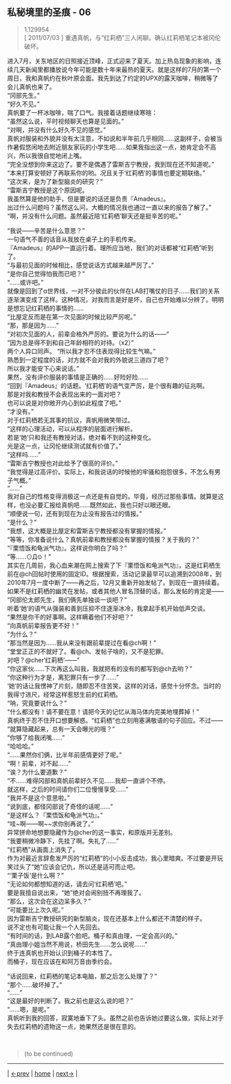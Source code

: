 ## 私秘境里的圣痕 - 06
> 1.129954  
> [ 2011/07/03 ] 重遇真帆，与“红莉栖”三人闲聊。确认红莉栖笔记本被冈伦破坏。  

进入7月，关东地区的日照接近顶峰，正式迎来了夏天。加上热岛现象的影响，连续几天新闻里都播放说今年可能是数十年来最热的夏天。就是这样的7月的第一个周日，我和真帆约在秋叶原会面。我先到达了约定的UPX的露天咖啡，稍微等了会儿真帆也来了。  
“冈部先生。”  
“好久不见。”  
真帆要了一杯冰咖啡，喘了口气。我接着话题继续寒暄：  
“虽然这么说，平时视频聊天也算是见面的。”  
“对啊，并没有什么好久不见的感觉。”  
真帆对服装和外貌并没有太注意，不如说和半年前几乎相同……这副样子，会被当作暑假悠闲地去附近朋友家玩的小学生吧……如果我指出这一点，她肯定会不高兴，所以我很自觉地闭上嘴。  
“完全没想到你来这边了。要不是偶遇了雷斯吉宁教授，我到现在还不知道呢。”  
“本来打算安顿好了再联系你的哟。况且关于‘红莉栖’的事情也要定期联络。”  
“这次来，是为了新型脑炎的研究？”  
“雷斯吉宁教授是这个原因呢。  
 我虽然算是他的助手，但是要说的话还是负责『Amadeus』。  
 出过什么问题吗？虽然这么问，大概的情况我也通过一直以来的报告了解了。”  
“啊，并没有什么问题。虽然最近陪‘红莉栖’聊天还是挺辛苦的呢。”  

“我说——辛苦是什么意思？”  
一句语气不善的话音从我放在桌子上的手机传来。  
『Amadeus』的APP一直运行着。理所应当地，我们的对话都被“红莉栖”听到了。  
“与最初见面的时候相比，感觉说话方式越来越严厉了。”  
“是你自己觉得怕我而已吧？”  
“……或许吧。”  
就像是回到了α世界线，一对不分彼此的伙伴在LAB打嘴仗的日子……我们的关系逐渐演变成了这样。这种情况，对我而言是好是坏，自己也开始难以分辨了。明明是想忘记红莉栖的事情的……  
“比屋定反而是在第一次见面的时候比较严厉呢。”  
“那，那是因为……”  
“对初次见面的人，前辈会格外严厉的。要说为什么的话——”  
“因为总是得不到和自己年龄相符的对待。（x2）”  
两个人异口同声。
“所以我才忍不住表现得比较生气嘛。”  
 熟悉到一定程度的话，对方就不会对我的外貌说三道四了吧？  
 所以我才能安下心来说话。”  
果然，没有评价服装的事情是正确的……好险好险……  
“回到『Amadeus』的话题。‘红莉栖’的语气变严厉，是个很有趣的征兆啊。  
 那是对我和教授不会表现出来的一面对吧？  
 也可以说是对你敞开内心到如此程度了吧。”  
“才没有。”  
对于红莉栖若无其事的抗议，真帆用微笑带过。  
“这样的心理活动，可以从程序的层面进行解析。  
 若是‘她’只和我还有教授对话，绝对看不到的这种变化。  
 光是这一点，让冈伦继续测试就有价值了。”  
“这样吗……”  
“雷斯吉宁教授也对此给予了很高的评价。”  
“我觉得是过高评价。实际上，和我说话的时候他的牢骚和抱怨很多，不怎么有男子气概。”  
“……”  
我对自己的性格变得消极这一点还是有自觉的。毕竟，经历过那些事情。就算是这样，也没必要汇报给真帆吧……既然如此，我也只好以眼还眼。  
“顺便说一句，还有到现在为止没有报告过的情报。”  
“是什么？”  
“我想，这大概是比屋定和雷斯吉宁教授都没有掌握的情报。”  
“等等，你准备说什么？真帆前辈和教授都没有掌握的情报？关于我的？”  
“『栗悟饭和龟派气功』。这样说你明白了吗？”  
“等……⊙Д⊙！”  
其实在几周前，我心血来潮在网上搜索了下『栗悟饭和龟派气功』，这是红莉栖生前在@ch回帖时使用的固定ID。根据搜索，活动记录最早可以追溯到2008年，到2010年7月一度中断了——再之后，12月又重新开始发帖了。到现在一直持续着。如果不是红莉栖的幽灵在发帖，或者其他人冒名顶替的话，那么发帖的肯定是——  
“冈部伦太郎先生，我们俩先单独谈一谈吧？”  
听着‘她’的语气从强装和善到压抑不住逐渐冰冷，我拿起手机开始低声交谈。  
“果然是你干的好事啊。这样瞒着他们不好吧？”  
“向真帆前辈报告更不好！”  
“为什么？”  
“那当然是因为……我从来没有跟前辈提过在看@ch啊！”  
“堂堂正正的不就好了。看@ch、发帖子啥的，又不是犯罪。  
 对吧？@cher‘红莉栖’——”  
“你这家伙……下次再这么叫我，我就把有的没有的都写到@ch去哟？”  
“你这种行为才是，离犯罪只有一步了……”  
‘她’的话让我愣神了片刻，随即忍不住苦笑。这样的对话，感觉十分怀念。当时的我得寸进尺，经常这样惹怒生前的红莉栖。  
“呐，究竟要说什么？”  
“什么都没有！请不要在意！请把今天的记忆从海马体内完美地埋葬掉！”  
真帆终于忍不住开口想要解惑。“红莉栖”也立刻用塞满敬语的句子回应。不过——  
“就算隐藏起来，总有一天会曝光的哦？”  
“你够了给我闭嘴……”  
“哈哈哈。”  
“……果然你们俩，比半年前感情更好了呢。”  
“啊！前辈，对不起……”  
“诶？为什么要道歉？”  
“不……难得冈部和真帆前辈好久不见……我却一直讲个不停。  
 就这样，之后的时间请你们二位慢慢享受……”  
“我并不是这个意思啦。”  
“说到底，都怪冈部说了奇怪的话呢……”  
“是这样么？『栗悟饭和龟派气功』。”  
“哇~啊——啊~~求你别再说了。”  
异常拼命地想要隐藏作为@cher的这一事实，和原版并无差别。  
“我要稍微冷静下，先挂了啊。失礼了……”  
“红莉栖”从画面上消失了。  
作为对最近言辞愈发严厉的“红莉栖”的小小反击成功，我心里暗爽。不过要是开玩笑过头了“她”应该会记仇，所以还是适可而止吧。  
“‘栗子饭’是什么啊？”  
“无论如何都想知道的话，请去问‘红莉栖’吧。”  
要是我擅自说出来，“她”绝对会闹别扭不再理我了。  
“那么，这次会在这边呆多久？”  
“可能要比上次久呢。”  
 因为雷斯吉宁教授研究的新型脑炎，现在还基本上什么都还不清楚的样子。  
 说不定也有可能让我一个人先回去。  
“有时间的话，到LAB露个脸吧。桶子和真由理，一定会高兴的。”  
“真由理小姐当然不用说，桥田先生……怎么说呢……”  
终于连真帆也开始认识到桶子的本性了。  
而桶子，现在应该在和阿万音由季约会。  

“话说回来，红莉栖的笔记本电脑，那之后怎么处理了？”  
“那个……破坏掉了。”  
“……”  
“这是最好的判断了。我之前也是这么说的吧？”  
“……嗯，是呢。”  
真帆听到我的回答，寂寞地垂下了头。虽然之前也告诉她过要这么做，实际上对于失去红莉栖的遗物这一点，她果然还是很在意的。



<br/>

> (to be continued)
---

| [←prev](./0041) | [home](../../) | [next→](./0043) |
